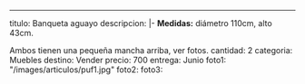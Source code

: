 ---
titulo: Banqueta aguayo
descripcion: |-
  **Medidas:** diámetro 110cm, alto 43cm.

  Ambos tienen una pequeña mancha arriba, ver fotos.
cantidad: 2
categoria: Muebles
destino: Vender
precio: 700
entrega: Junio
foto1: "/images/articulos/puf1.jpg"
foto2: 
foto3: 
